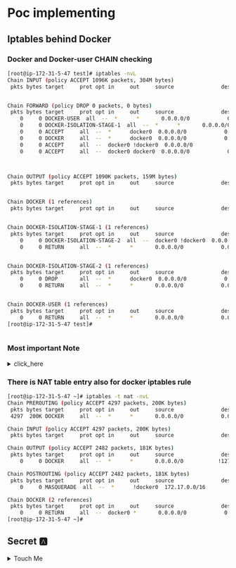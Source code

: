 # Poc implementing 

## Iptables behind Docker 

### Docker and Docker-user CHAIN checking 

```bash
[root@ip-172-31-5-47 test]# iptables -nvL 
Chain INPUT (policy ACCEPT 1096K packets, 304M bytes)
 pkts bytes target     prot opt in     out     source               destination         


Chain FORWARD (policy DROP 0 packets, 0 bytes)
 pkts bytes target     prot opt in     out     source               destination         
    0     0 DOCKER-USER  all  --  *      *       0.0.0.0/0            0.0.0.0/0           
    0     0 DOCKER-ISOLATION-STAGE-1  all  --  *      *       0.0.0.0/0            0.0.0.0/0           
    0     0 ACCEPT     all  --  *      docker0  0.0.0.0/0            0.0.0.0/0            ctstate RELATED,ESTABLISHED
    0     0 DOCKER     all  --  *      docker0  0.0.0.0/0            0.0.0.0/0           
    0     0 ACCEPT     all  --  docker0 !docker0  0.0.0.0/0            0.0.0.0/0           
    0     0 ACCEPT     all  --  docker0 docker0  0.0.0.0/0            0.0.0.0/0           



Chain OUTPUT (policy ACCEPT 1090K packets, 159M bytes)
 pkts bytes target     prot opt in     out     source               destination         


Chain DOCKER (1 references)
 pkts bytes target     prot opt in     out     source               destination         


Chain DOCKER-ISOLATION-STAGE-1 (1 references)
 pkts bytes target     prot opt in     out     source               destination         
    0     0 DOCKER-ISOLATION-STAGE-2  all  --  docker0 !docker0  0.0.0.0/0            0.0.0.0/0           
    0     0 RETURN     all  --  *      *       0.0.0.0/0            0.0.0.0/0           


Chain DOCKER-ISOLATION-STAGE-2 (1 references)
 pkts bytes target     prot opt in     out     source               destination         
    0     0 DROP       all  --  *      docker0  0.0.0.0/0            0.0.0.0/0           
    0     0 RETURN     all  --  *      *       0.0.0.0/0            0.0.0.0/0           


Chain DOCKER-USER (1 references)
 pkts bytes target     prot opt in     out     source               destination         
    0     0 RETURN     all  --  *      *       0.0.0.0/0            0.0.0.0/0           
[root@ip-172-31-5-47 test]# 



```
###  Most important Note 

<details>
 <summary>click_here</summary>
   <b> DOCKER </b> chain is auto managed by Docker daemon so never edit it manually 
    <br>
    <b> DOCKER-USER </b> Only chain where you can edit iptables rules manually  
</details>

### There is NAT table entry also for docker iptables rule 

```bash
[root@ip-172-31-5-47 ~]# iptables -t nat -nvL 
Chain PREROUTING (policy ACCEPT 4297 packets, 200K bytes)
 pkts bytes target     prot opt in     out     source               destination         
 4297  200K DOCKER     all  --  *      *       0.0.0.0/0            0.0.0.0/0            ADDRTYPE match dst-type LOCAL

Chain INPUT (policy ACCEPT 4297 packets, 200K bytes)
 pkts bytes target     prot opt in     out     source               destination         

Chain OUTPUT (policy ACCEPT 2482 packets, 181K bytes)
 pkts bytes target     prot opt in     out     source               destination         
    0     0 DOCKER     all  --  *      *       0.0.0.0/0           !127.0.0.0/8          ADDRTYPE match dst-type LOCAL

Chain POSTROUTING (policy ACCEPT 2482 packets, 181K bytes)
 pkts bytes target     prot opt in     out     source               destination         
    0     0 MASQUERADE  all  --  *      !docker0  172.17.0.0/16        0.0.0.0/0           

Chain DOCKER (2 references)
 pkts bytes target     prot opt in     out     source               destination         
    0     0 RETURN     all  --  docker0 *       0.0.0.0/0            0.0.0.0/0           
[root@ip-172-31-5-47 ~]# 


```

## Secret 🅰️

<details>
 <summary>Touch Me</summary>
   
    <br>
    <b> DOCKER-USER </b> can be used to block particular containers in the same bridge from access each other 
            
        [root@ip-172-31-5-47 ~]# iptables  -I DOCKER-USER -s 172.17.0.2 -d 172.17.0.3 -j DROP  
        [root@ip-172-31-5-47 ~]# docker exec -it c1 sh 
        / # ping 172.17.0.3
        PING 172.17.0.3 (172.17.0.3): 56 data bytes
        ^C
        --- 172.17.0.3 ping statistics ---
        2 packets transmitted, 0 packets received, 100% packet loss
        / # 

</details>


